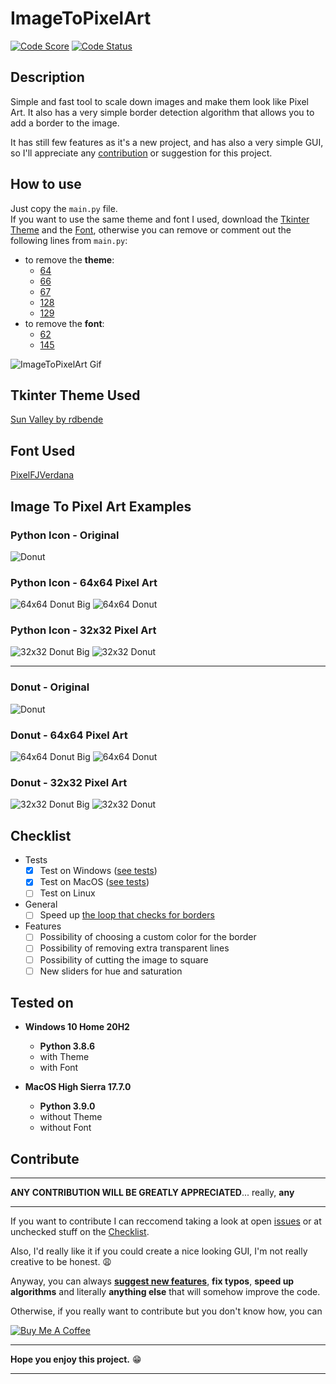 # ImageToPixelArt

[![Code Score](https://www.code-inspector.com/project/26184/score/svg?service=github)](https://www.code-inspector.com/project/26184/score/svg)
[![Code Status](https://www.code-inspector.com/project/26184/status/svg)](https://www.code-inspector.com/project/26184/score/svg)

## Description

Simple and fast tool to scale down images and make them look like Pixel Art.
It also has a very simple border detection algorithm that allows you to add a border to the image.

It has still few features as it's a new project, and has also a very simple GUI, so I'll appreciate any [contribution](#contribute) or suggestion for this project.

## How to use

Just copy the `main.py` file.  
If you want to use the same theme and font I used, download the [Tkinter Theme](#tkinter-theme-used) and the [Font](#font-used), otherwise you can remove or comment out the following lines from `main.py`:

- to remove the **theme**:
  - [64](https://github.com/Zslez/ImageToPixelArt/blob/master/main.py#L64)
  - [66](https://github.com/Zslez/ImageToPixelArt/blob/master/main.py#L66)
  - [67](https://github.com/Zslez/ImageToPixelArt/blob/master/main.py#L67)
  - [128](https://github.com/Zslez/ImageToPixelArt/blob/master/main.py#L128)
  - [129](https://github.com/Zslez/ImageToPixelArt/blob/master/main.py#L129)
- to remove the **font**:
  - [62](https://github.com/Zslez/ImageToPixelArt/blob/master/main.py#L62)
  - [145](https://github.com/Zslez/ImageToPixelArt/blob/master/main.py#145)

![ImageToPixelArt Gif](images/itpa.gif)

## Tkinter Theme Used

[Sun Valley by rdbende](https://github.com/rdbende/Sun-Valley-ttk-theme)

## Font Used

[PixelFJVerdana](https://www.1001fonts.com/download/pix-pixelfjverdana12pt.zip)

## Image To Pixel Art Examples

### Python Icon - Original

![Donut](images/python.png)

### Python Icon - 64x64 Pixel Art

![64x64 Donut Big](images/64x64_py_big.png)
![64x64 Donut](images/64x64_py.png)

### Python Icon - 32x32 Pixel Art

![32x32 Donut Big](images/32x32_py_big.png)
![32x32 Donut](images/32x32_py.png)

---

### Donut - Original

![Donut](images/donut.png)

### Donut - 64x64 Pixel Art

![64x64 Donut Big](images/64x64_donut_big.png)
![64x64 Donut](images/64x64_donut.png)

### Donut - 32x32 Pixel Art

![32x32 Donut Big](images/32x32_donut_big.png)
![32x32 Donut](images/32x32_donut.png)

## Checklist

- Tests
  - [x] Test on Windows ([see tests](#tested-on))
  - [x] Test on MacOS ([see tests](#tested-on))
  - [ ] Test on Linux
- General
  - [ ] Speed up [the loop that checks for borders](https://github.com/Zslez/ImageToPixelArt/blob/master/main.py#L518)
- Features
  - [ ] Possibility of choosing a custom color for the border
  - [ ] Possibility of removing extra transparent lines
  - [ ] Possibility of cutting the image to square
  - [ ] New sliders for hue and saturation

## Tested on

- **Windows 10 Home 20H2**
  - **Python 3.8.6**
  - with Theme
  - with Font

- **MacOS High Sierra 17.7.0**
  - **Python 3.9.0**
  - without Theme
  - without Font

## Contribute

---

**ANY CONTRIBUTION WILL BE GREATLY APPRECIATED**... really, **any**

---

If you want to contribute I can reccomend taking a look at open [issues](https://github.com/Zslez/ImageToPixelArt/issues) or at unchecked stuff on the [Checklist](#Checklist).

Also, I'd really like it if you could create a nice looking GUI, I'm not really creative to be honest. 😩

Anyway, you can always **[suggest new features](https://github.com/Zslez/Zslez#-how-to-reach-me)**, **fix typos**, **speed up algorithms** and literally **anything else** that will somehow improve the code.

Otherwise, if you really want to contribute but you don't know how, you can

[![Buy Me A Coffee](https://www.buymeacoffee.com/assets/img/custom_images/purple_img.png)](https://www.buymeacoffee.com/zslez)

---

**Hope you enjoy this project.** 😁

---
